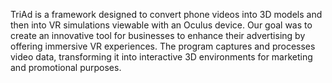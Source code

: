 TriAd is a framework designed to convert phone videos into 3D models and then into VR simulations viewable with an Oculus device. Our goal was to create an innovative tool for businesses to enhance their advertising by offering immersive VR experiences. The program captures and processes video data, transforming it into interactive 3D environments for marketing and promotional purposes.
